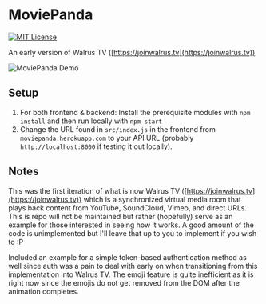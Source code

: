 # MoviePanda
[![MIT License](https://img.shields.io/dub/l/vibe-d.svg)](https://github.com/nitinankad/utdegree-planner/blob/master/LICENSE)

An early version of Walrus TV ([https://joinwalrus.tv](https://joinwalrus.tv))

![MoviePanda Demo](https://user-images.githubusercontent.com/46038298/89197551-805fbc80-d571-11ea-94e1-e2318b05ca31.png)

## Setup
1. For both frontend & backend: Install the prerequisite modules with `npm install` and then run locally with `npm start`
2. Change the URL found in `src/index.js` in the frontend from `moviepanda.herokuapp.com` to your API URL (probably `http://localhost:8000` if testing it out locally).

## Notes
This was the first iteration of what is now Walrus TV ([https://joinwalrus.tv](https://joinwalrus.tv)) which is a synchronized virtual media room that plays back content from YouTube, SoundCloud, Vimeo, and direct URLs. This is repo will not be maintained but rather (hopefully) serve as an example for those interested in seeing how it works. A good amount of the code is unimplemented but I'll leave that up to you to implement if you wish to :P

Included an example for a simple token-based authentication method as well since auth was a pain to deal with early on when transitioning from this implementation into Walrus TV. The emoji feature is quite inefficient as it is right now since the emojis do not get removed from the DOM after the animation completes. 
